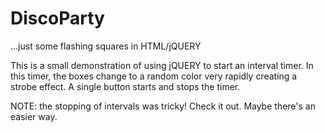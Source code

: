 # DiscoParty
...just some flashing squares in HTML/jQUERY

This is a small demonstration of using jQUERY to start an interval timer. In this timer, the boxes change to a random color very rapidly creating a strobe effect. A single button starts and stops the timer. 

NOTE: the stopping of intervals was tricky! Check it out. Maybe there's an easier way.
